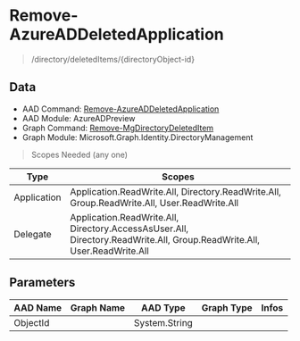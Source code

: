 # Remove-AzureADDeletedApplication

> /directory/deletedItems/{directoryObject-id}

## Data

+ AAD Command: [Remove-AzureADDeletedApplication](https://docs.microsoft.com/en-us/powershell/module/AzureADPreview/Remove-AzureADDeletedApplication)
+ AAD Module: AzureADPreview
+ Graph Command: [Remove-MgDirectoryDeletedItem](https://docs.microsoft.com/en-us/powershell/module/Microsoft.Graph.Identity.DirectoryManagement/Remove-MgDirectoryDeletedItem)
+ Graph Module: Microsoft.Graph.Identity.DirectoryManagement

> Scopes Needed (any one)

|Type|Scopes|
|---|---|
|Application|Application.ReadWrite.All, Directory.ReadWrite.All, Group.ReadWrite.All, User.ReadWrite.All|
|Delegate|Application.ReadWrite.All, Directory.AccessAsUser.All, Directory.ReadWrite.All, Group.ReadWrite.All, User.ReadWrite.All|

## Parameters

|AAD Name|Graph Name|AAD Type|Graph Type|Infos|
|---|---|---|---|---|
|ObjectId||System.String|||

